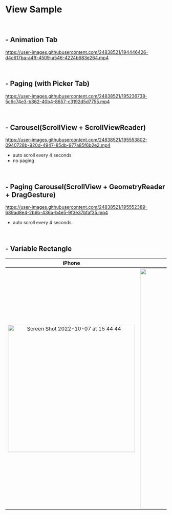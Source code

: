 # View Sample

<br>

## - Animation Tab

https://user-images.githubusercontent.com/24838521/194446426-d4c617ba-a4ff-4509-a546-4224b683e264.mp4

<br>

## - Paging (with Picker Tab)



https://user-images.githubusercontent.com/24838521/195236738-5c6c74e3-b862-40b4-8657-c3192d5d7755.mp4



<br>

## - Carousel(ScrollView + ScrollViewReader)

https://user-images.githubusercontent.com/24838521/195553802-0940728b-920d-4947-85db-977a85f6b2e2.mp4


- auto scroll every 4 seconds
- no paging

<br>

## - Paging Carousel(ScrollView + GeometryReader + DragGesture)



https://user-images.githubusercontent.com/24838521/195552389-689ad8e4-2b6b-436a-b4e5-9f3e37bfaf35.mp4


- auto scroll every 4 seconds

<br>

## - Variable Rectangle

|iPhone|iPad|
|:---:|:---:|
|<img width="397" alt="Screen Shot 2022-10-07 at 15 44 44" src="https://user-images.githubusercontent.com/24838521/194484997-58344c95-2a4c-441d-a1e5-210f366721cc.png">|<img width="748" alt="Screen Shot 2022-10-07 at 15 44 33" src="https://user-images.githubusercontent.com/24838521/194484992-27139684-fc86-43c4-8cc9-10574e7a8fdc.png">|

<br>
